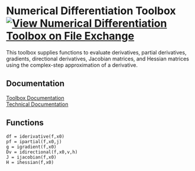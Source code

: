 # Numerical Differentiation Toolbox [![View Numerical Differentiation Toolbox on File Exchange](https://www.mathworks.com/matlabcentral/images/matlab-file-exchange.svg)](https://www.mathworks.com/matlabcentral/fileexchange/97267-numerical-differentiation-toolbox)

This toolbox supplies functions to evaluate derivatives, partial derivatives, gradients, directional derivatives, Jacobian matrices, and Hessian matrices using the complex-step approximation of a derivative.


## Documentation

[Toolbox Documentation](https://tamaskis.github.io/Numerical_Differentiation_Toolbox-MATLAB/)\
[Technical Documentation](https://tamaskis.github.io/documentation/Numerical_Differentiation_Using_the_Complex-Step_Approximation.pdf)


## Functions

`df = iderivative(f,x0)`\
`pf = ipartial(f,x0,j)`\
`g = igradient(f,x0)`\
`Dv = idirectional(f,x0,v,h)`\
`J = ijacobian(f,x0)`\
`H = ihessian(f,x0)`

